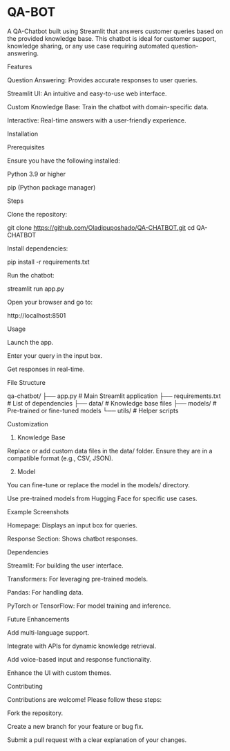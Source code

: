 # QA-BOT

A QA-Chatbot built using Streamlit that answers customer queries based on the provided knowledge base. This chatbot is ideal for customer support, knowledge sharing, or any use case requiring automated question-answering.

Features

Question Answering: Provides accurate responses to user queries.

Streamlit UI: An intuitive and easy-to-use web interface.

Custom Knowledge Base: Train the chatbot with domain-specific data.

Interactive: Real-time answers with a user-friendly experience.

Installation

Prerequisites

Ensure you have the following installed:

Python 3.9 or higher

pip (Python package manager)

Steps

Clone the repository:

git clone https://github.com/Oladipuposhado/QA-CHATBOT.git
cd QA-CHATBOT

Install dependencies:

pip install -r requirements.txt

Run the chatbot:

streamlit run app.py

Open your browser and go to:

http://localhost:8501

Usage

Launch the app.

Enter your query in the input box.

Get responses in real-time.

File Structure

qa-chatbot/
├── app.py                # Main Streamlit application
├── requirements.txt      # List of dependencies
├── data/                 # Knowledge base files
├── models/               # Pre-trained or fine-tuned models
└── utils/                # Helper scripts

Customization

1. Knowledge Base

Replace or add custom data files in the data/ folder. Ensure they are in a compatible format (e.g., CSV, JSON).

2. Model

You can fine-tune or replace the model in the models/ directory.

Use pre-trained models from Hugging Face for specific use cases.

Example Screenshots

Homepage:
Displays an input box for queries.

Response Section:
Shows chatbot responses.

Dependencies

Streamlit: For building the user interface.

Transformers: For leveraging pre-trained models.

Pandas: For handling data.

PyTorch or TensorFlow: For model training and inference.

Future Enhancements

Add multi-language support.

Integrate with APIs for dynamic knowledge retrieval.

Add voice-based input and response functionality.

Enhance the UI with custom themes.

Contributing

Contributions are welcome! Please follow these steps:

Fork the repository.

Create a new branch for your feature or bug fix.

Submit a pull request with a clear explanation of your changes.

